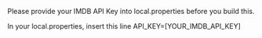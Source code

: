 Please provide your IMDB API Key into local.properties before you build this.

In your local.properties, insert this line
API_KEY=[YOUR_IMDB_API_KEY]
